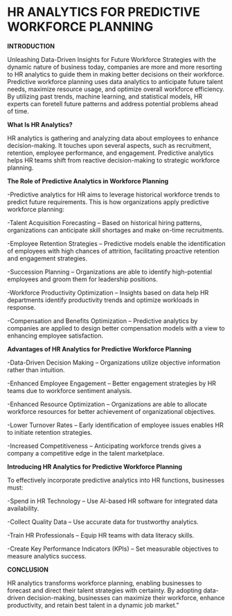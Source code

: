 # HR ANALYTICS FOR PREDICTIVE WORKFORCE PLANNING 

**INTRODUCTION**

Unleashing Data-Driven Insights for Future Workforce Strategies with the dynamic nature of business today, companies are more and more resorting to HR analytics to guide them in making better decisions on their workforce. Predictive workforce planning uses data analytics to anticipate future talent needs, maximize resource usage, and optimize overall workforce efficiency. By utilizing past trends, machine learning, and statistical models, HR experts can foretell future patterns and address potential problems ahead of time.

**What Is HR Analytics?**

HR analytics is gathering and analyzing data about employees to enhance decision-making. It touches upon several aspects, such as recruitment, retention, employee performance, and engagement. Predictive analytics helps HR teams shift from reactive decision-making to strategic workforce planning.

**The Role of Predictive Analytics in Workforce Planning**

-Predictive analytics for HR aims to leverage historical workforce trends to predict future requirements. This is how organizations apply predictive workforce planning:

-Talent Acquisition Forecasting – Based on historical hiring patterns, organizations can anticipate skill shortages and make on-time recruitments.

-Employee Retention Strategies – Predictive models enable the identification of employees with high chances of attrition, facilitating proactive retention and engagement strategies.

-Succession Planning – Organizations are able to identify high-potential employees and groom them for leadership positions.

-Workforce Productivity Optimization – Insights based on data help HR departments identify productivity trends and optimize workloads in response.

-Compensation and Benefits Optimization – Predictive analytics by companies are applied to design better compensation models with a view to enhancing employee satisfaction.

**Advantages of HR Analytics for Predictive Workforce Planning**

-Data-Driven Decision Making – Organizations utilize objective information rather than intuition.

-Enhanced Employee Engagement – Better engagement strategies by HR teams due to workforce sentiment analysis.

-Enhanced Resource Optimization – Organizations are able to allocate workforce resources for better achievement of organizational objectives.

-Lower Turnover Rates – Early identification of employee issues enables HR to initiate retention strategies.

-Increased Competitiveness – Anticipating workforce trends gives a company a competitive edge in the talent marketplace.

**Introducing HR Analytics for Predictive Workforce Planning**

To effectively incorporate predictive analytics into HR functions, businesses must:

-Spend in HR Technology – Use AI-based HR software for integrated data availability.

-Collect Quality Data – Use accurate data for trustworthy analytics.

-Train HR Professionals – Equip HR teams with data literacy skills.

-Create Key Performance Indicators (KPIs) – Set measurable objectives to measure analytics success.

**CONCLUSION**

HR analytics transforms workforce planning, enabling businesses to forecast and direct their talent strategies with certainty. By adopting data-driven decision-making, businesses can maximize their workforce, enhance productivity, and retain best talent in a dynamic job market."
